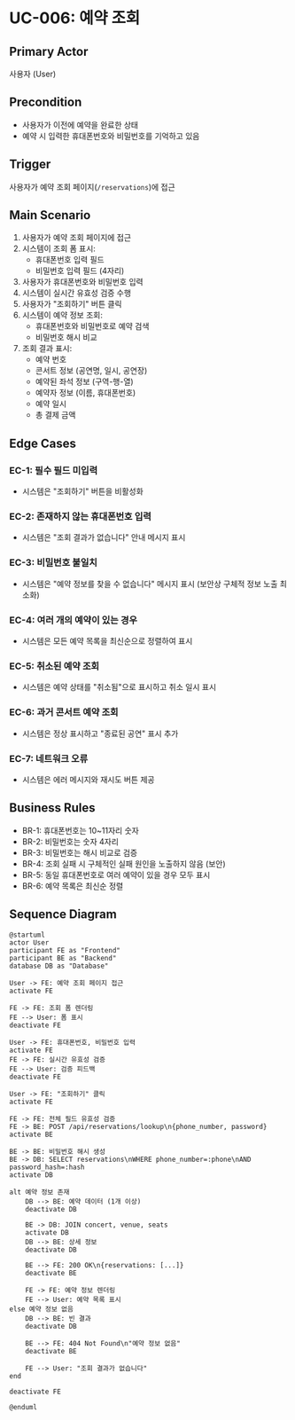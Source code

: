 # UC-006: 예약 조회

## Primary Actor
사용자 (User)

## Precondition
- 사용자가 이전에 예약을 완료한 상태
- 예약 시 입력한 휴대폰번호와 비밀번호를 기억하고 있음

## Trigger
사용자가 예약 조회 페이지(`/reservations`)에 접근

## Main Scenario

1. 사용자가 예약 조회 페이지에 접근
2. 시스템이 조회 폼 표시:
   - 휴대폰번호 입력 필드
   - 비밀번호 입력 필드 (4자리)
3. 사용자가 휴대폰번호와 비밀번호 입력
4. 시스템이 실시간 유효성 검증 수행
5. 사용자가 "조회하기" 버튼 클릭
6. 시스템이 예약 정보 조회:
   - 휴대폰번호와 비밀번호로 예약 검색
   - 비밀번호 해시 비교
7. 조회 결과 표시:
   - 예약 번호
   - 콘서트 정보 (공연명, 일시, 공연장)
   - 예약된 좌석 정보 (구역-행-열)
   - 예약자 정보 (이름, 휴대폰번호)
   - 예약 일시
   - 총 결제 금액

## Edge Cases

### EC-1: 필수 필드 미입력
- 시스템은 "조회하기" 버튼을 비활성화

### EC-2: 존재하지 않는 휴대폰번호 입력
- 시스템은 "조회 결과가 없습니다" 안내 메시지 표시

### EC-3: 비밀번호 불일치
- 시스템은 "예약 정보를 찾을 수 없습니다" 메시지 표시 (보안상 구체적 정보 노출 최소화)

### EC-4: 여러 개의 예약이 있는 경우
- 시스템은 모든 예약 목록을 최신순으로 정렬하여 표시

### EC-5: 취소된 예약 조회
- 시스템은 예약 상태를 "취소됨"으로 표시하고 취소 일시 표시

### EC-6: 과거 콘서트 예약 조회
- 시스템은 정상 표시하고 "종료된 공연" 표시 추가

### EC-7: 네트워크 오류
- 시스템은 에러 메시지와 재시도 버튼 제공

## Business Rules

- BR-1: 휴대폰번호는 10~11자리 숫자
- BR-2: 비밀번호는 숫자 4자리
- BR-3: 비밀번호는 해시 비교로 검증
- BR-4: 조회 실패 시 구체적인 실패 원인을 노출하지 않음 (보안)
- BR-5: 동일 휴대폰번호로 여러 예약이 있을 경우 모두 표시
- BR-6: 예약 목록은 최신순 정렬

## Sequence Diagram

```plantuml
@startuml
actor User
participant FE as "Frontend"
participant BE as "Backend"
database DB as "Database"

User -> FE: 예약 조회 페이지 접근
activate FE

FE -> FE: 조회 폼 렌더링
FE --> User: 폼 표시
deactivate FE

User -> FE: 휴대폰번호, 비밀번호 입력
activate FE
FE -> FE: 실시간 유효성 검증
FE --> User: 검증 피드백
deactivate FE

User -> FE: "조회하기" 클릭
activate FE

FE -> FE: 전체 필드 유효성 검증
FE -> BE: POST /api/reservations/lookup\n{phone_number, password}
activate BE

BE -> BE: 비밀번호 해시 생성
BE -> DB: SELECT reservations\nWHERE phone_number=:phone\nAND password_hash=:hash
activate DB

alt 예약 정보 존재
    DB --> BE: 예약 데이터 (1개 이상)
    deactivate DB
    
    BE -> DB: JOIN concert, venue, seats
    activate DB
    DB --> BE: 상세 정보
    deactivate DB
    
    BE --> FE: 200 OK\n{reservations: [...]}
    deactivate BE
    
    FE -> FE: 예약 정보 렌더링
    FE --> User: 예약 목록 표시
else 예약 정보 없음
    DB --> BE: 빈 결과
    deactivate DB
    
    BE --> FE: 404 Not Found\n"예약 정보 없음"
    deactivate BE
    
    FE --> User: "조회 결과가 없습니다"
end

deactivate FE

@enduml
```

